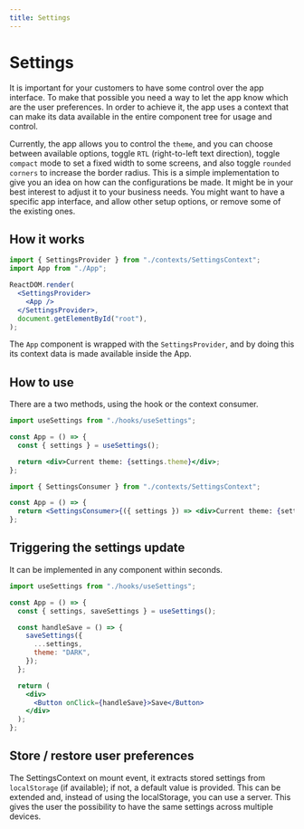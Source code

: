 ```yaml
---
title: Settings
---
```


# Settings

It is important for your customers to have some control over the app interface. To make that
possible you need a way to let the app know which are the user preferences. In order to achieve it,
the app uses a context that can make its data available in the entire component tree for usage and
control.

Currently, the app allows you to control the `theme`, and you can choose between available options,
toggle `RTL`
(right-to-left text direction), toggle `compact` mode to set a fixed width to some screens, and also
toggle
`rounded corners` to increase the border radius. This is a simple implementation to give you an idea
on how can the configurations be made. It might be in your best interest to adjust it to your
business needs. You might want to have a specific app interface, and allow other setup options, or
remove some of the existing ones.

## How it works

```jsx
import { SettingsProvider } from "./contexts/SettingsContext";
import App from "./App";

ReactDOM.render(
  <SettingsProvider>
    <App />
  </SettingsProvider>,
  document.getElementById("root"),
);
```

The `App` component is wrapped with the `SettingsProvider`, and by doing this its context data is
made available inside the App.

## How to use

There are a two methods, using the hook or the context consumer.

```jsx
import useSettings from "./hooks/useSettings";

const App = () => {
  const { settings } = useSettings();

  return <div>Current theme: {settings.theme}</div>;
};
```

```jsx
import { SettingsConsumer } from "./contexts/SettingsContext";

const App = () => {
  return <SettingsConsumer>{({ settings }) => <div>Current theme: {settings.theme}</div>}</SettingsConsumer>;
};
```

## Triggering the settings update

It can be implemented in any component within seconds.

```jsx
import useSettings from "./hooks/useSettings";

const App = () => {
  const { settings, saveSettings } = useSettings();

  const handleSave = () => {
    saveSettings({
      ...settings,
      theme: "DARK",
    });
  };

  return (
    <div>
      <Button onClick={handleSave}>Save</Button>
    </div>
  );
};
```

## Store / restore user preferences

The SettingsContext on mount event, it extracts stored settings from `localStorage` (if available);
if not, a default value is provided. This can be extended and, instead of using the localStorage,
you can use a server. This gives the user the possibility to have the same settings across multiple
devices.
